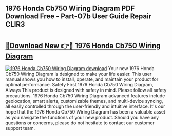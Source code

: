 ## 1976 Honda Cb750 Wiring Diagram PDF Download Free - Part-O7b User Guide Repair CLIR3

# <h2><a href="http://dfis86.blite.top/?on=1976+Honda+Cb750+Wiring+Diagram">🔗Download New 👉🔴 1976 Honda Cb750 Wiring Diagram</a></h2>

[![1976 Honda Cb750 Wiring Diagram download](https://i.imgur.com/lujVjoI.png)](http://dfis86.blite.top/?on=1976+Honda+Cb750+Wiring+Diagram)
Your new 1976 Honda Cb750 Wiring Diagram is designed to make your life easier. This user manual shows you how to install, operate, and maintain your product for optimal performance. Safety First 1976 Honda Cb750 Wiring Diagram, Always This product is designed with safety in mind. Please follow all safety precautions. 1976 Honda Cb750 Wiring Diagram advanced features include geolocation, smart alerts, customizable themes, and multi-device syncing, all easily controlled through the user-friendly and intuitive interface. It's our hope that the 1976 Honda Cb750 Wiring Diagram has been a valuable asset as you navigate the functions of your new product. Should you have any questions or concerns, please do not hesitate to contact our customer support team.
